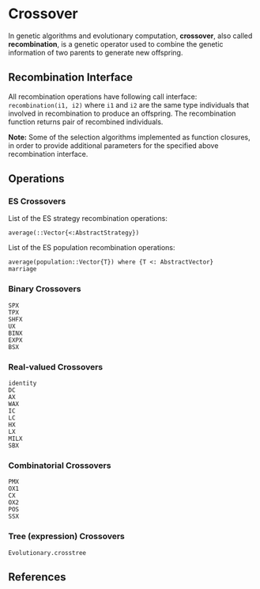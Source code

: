 # Crossover

In genetic algorithms and evolutionary computation, **crossover**, also called **recombination**, is a genetic operator used to combine the genetic information of two parents to generate new offspring.

## Recombination Interface

All recombination operations have following call interface: `recombination(i1, i2)` where `i1` and `i2` are the same type individuals that involved in recombination to produce an offspring. The recombination function returns pair of recombined individuals.

**Note:** Some of the selection algorithms implemented as function closures, in order to provide additional parameters for the specified above recombination interface.

## Operations

### ES Crossovers

List of the ES strategy recombination operations:

```@docs
average(::Vector{<:AbstractStrategy})
```

List of the ES population recombination operations:

```@docs
average(population::Vector{T}) where {T <: AbstractVector}
marriage
```

### Binary Crossovers

```@docs
SPX
TPX
SHFX
UX
BINX
EXPX
BSX
```

### Real-valued Crossovers

```@docs
identity
DC
AX
WAX
IC
LC
HX
LX
MILX
SBX
```

### Combinatorial Crossovers

```@docs
PMX
OX1
CX
OX2
POS
SSX
```

### Tree (expression) Crossovers

```@docs
Evolutionary.crosstree
```

## References

[^1]: H. Mühlenbein, D. Schlierkamp-Voosen, "Predictive Models for the Breeder Genetic Algorithm: I. Continuous Parameter Optimization". Evolutionary Computation, 1 (1), pp. 25-49, 1993.

[^2]: K. V. Price and R. M. Storn and J. A. Lampinen, "Differential evolution: A practical approach to global optimization", Springer, 2005.

[^3]: Z. Michalewicz, T. Logan,  S. Swaminathan. "Evolutionary operators for continuous convex parameter spaces." Proceedings of the 3rd Annual conference on Evolutionary Programming, 1994.

[^4]: K. Deep, M. Thakur, "A new crossover operator for real coded genetic algorithms", Applied Mathematics and Computation 188, 2007, 895–912

[^5]: K. Deep, K. P. Singh, M. L. Kansal, and C. Mohan, "A real coded  genetic algorithm for solving integer and mixed integer optimization problems.", Appl. Math. Comput. 212, 505-518, 2009

[^6]: K. Deb, R. B. Agrawal, "Simulated Binary Crossover for Continuous Search Space", Complex Syst., 9., 1995

[^7]: M. A. Wolters, “A Genetic Algorithm for Selection of Fixed-Size Subsets with Application to Design Problems”, J. Stat. Soft., vol. 68, no. 1, pp. 1–18, Nov. 2015.
